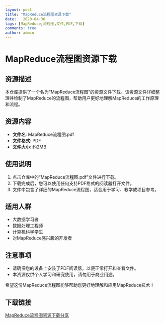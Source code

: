 ```yaml
---
layout: post
title: "MapReduce流程图资源下载"
date:   2020-04-30
tags: [MapReduce,流程图,文件,PDF,下载]
comments: true
author: admin
---
```

# MapReduce流程图资源下载

## 资源描述

本仓库提供了一个名为“MapReduce流程图”的资源文件下载。该资源文件详细整理并绘制了MapReduce的流程图，帮助用户更好地理解MapReduce的工作原理和流程。

## 资源内容

- **文件名**: MapReduce流程图.pdf
- **文件格式**: PDF
- **文件大小**: 约2MB

## 使用说明

1. 点击仓库中的“MapReduce流程图.pdf”文件进行下载。
2. 下载完成后，您可以使用任何支持PDF格式的阅读器打开文件。
3. 文件中包含了详细的MapReduce流程图，适合用于学习、教学或项目参考。

## 适用人群

- 大数据学习者
- 数据处理工程师
- 计算机科学学生
- 对MapReduce感兴趣的开发者

## 注意事项

- 请确保您的设备上安装了PDF阅读器，以便正常打开和查看文件。
- 本资源仅供个人学习和研究使用，请勿用于商业用途。

希望这份MapReduce流程图能够帮助您更好地理解和应用MapReduce技术！

## 下载链接

[MapReduce流程图资源下载分享](https://pan.quark.cn/s/f0eb64c72a12)